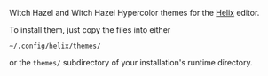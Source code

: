 Witch Hazel and Witch Hazel Hypercolor themes for the
[Helix](https://helix-editor.com/) editor.

To install them, just copy the files into either

```
~/.config/helix/themes/
```

or the `themes/` subdirectory of your installation's runtime directory.
